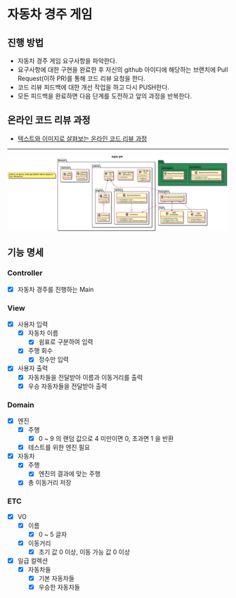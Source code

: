 # 자동차 경주 게임

## 진행 방법

* 자동차 경주 게임 요구사항을 파악한다.
* 요구사항에 대한 구현을 완료한 후 자신의 github 아이디에 해당하는 브랜치에 Pull Request(이하 PR)를 통해 코드 리뷰 요청을 한다.
* 코드 리뷰 피드백에 대한 개선 작업을 하고 다시 PUSH한다.
* 모든 피드백을 완료하면 다음 단계를 도전하고 앞의 과정을 반복한다.

## 온라인 코드 리뷰 과정

* [텍스트와 이미지로 살펴보는 온라인 코드 리뷰 과정](https://github.com/next-step/nextstep-docs/tree/master/codereview)

---

![img.png](img.png)

## 기능 명세

### Controller

- [x] 자동차 경주를 진행하는 Main

### View

- [x] 사용자 입력
    - [x] 자동차 이름
        - [x] 쉼표로 구분하여 입력
    - [x] 주행 회수
        - [x] 정수만 입력
- [x] 사용자 출력
    - [x] 자동차들을 전달받아 이름과 이동거리를 출력
    - [x] 우승 자동차들을 전달받아 출력

### Domain

- [x] 엔진
    - [x] 주행
        - [x] 0 ~ 9 의 랜덤 값으로 4 미만이면 0, 초과면 1 을 반환
    - [x] 테스트를 위한 엔진 필요
- [x] 자동차
    - [x] 주행
        - [x] 엔진의 결과에 맞는 주행
    - [x] 총 이동거리 저장

### ETC

- [x] VO
    - [x] 이름
        - [x] 0 ~ 5 글자
    - [x] 이동거리
        - [x] 초기 값 0 이상, 이동 가능 값 0 이상
- [x] 일급 컬렉션
    - [x] 자동차들
        - [x] 기본 자동차들
        - [x] 우승한 자동차들
